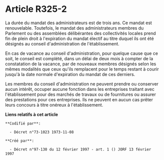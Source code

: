 # Article R325-2

La durée du mandat des administrateurs est de trois ans. Ce mandat est renouvelable. Toutefois, le mandat des administrateurs
membres du Parlement ou des assemblées délibérantes des collectivités locales prend fin de plein droit à l'expiration du
mandat électif au titre duquel ils ont été désignés au conseil d'administration de l'établissement.

En cas de vacance au conseil d'administration, pour quelque cause que ce soit, le conseil est complété, dans un délai de deux
mois à compter de la constatation de la vacance, par de nouveaux membres désignés selon les mêmes modalités que ceux qu'ils
remplacent pour le temps restant à courir jusqu'à la date normale d'expiration du mandat de ces derniers.

Les membres du conseil d'administration ne peuvent prendre ou conserver aucun intérêt, occuper aucune fonction dans les
entreprises traitant avec l'établissement pour des marchés de travaux ou de fournitures ou assurer des prestations pour ces
entreprises. Ils ne peuvent en aucun cas prêter leurs concours à titre onéreux à l'établissement.

**Liens relatifs à cet article**

	**Codifié par**:

	  - Décret n°73-1023 1973-11-08

	**Créé par**:

	  - Décret n°97-130 du 12 février 1997 - art. 1 () JORF 13 février 1997
